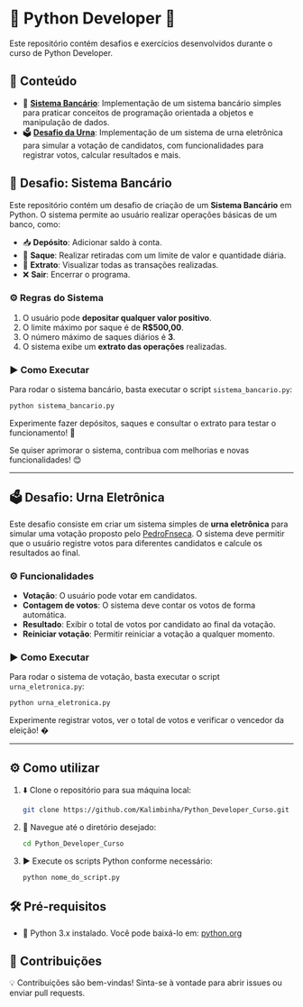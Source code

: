 # 🐍 Python Developer 🚀

Este repositório contém desafios e exercícios desenvolvidos durante o curso de Python Developer.

## 📂 Conteúdo

- 🏦 [**Sistema Bancário**](#desafio-sistema-bancário): Implementação de um sistema bancário simples para praticar conceitos de programação orientada a objetos e manipulação de dados.
- 🗳️ [**Desafio da Urna**](#desafio-urna-eletrônica): Implementação de um sistema de urna eletrônica para simular a votação de candidatos, com funcionalidades para registrar votos, calcular resultados e mais.

## 🏦 Desafio: Sistema Bancário

Este repositório contém um desafio de criação de um **Sistema Bancário** em Python. O sistema permite ao usuário realizar operações básicas de um banco, como:

- 📥 **Depósito**: Adicionar saldo à conta.  
- 💸 **Saque**: Realizar retiradas com um limite de valor e quantidade diária.  
- 📜 **Extrato**: Visualizar todas as transações realizadas.  
- ❌ **Sair**: Encerrar o programa.  

### ⚙️ Regras do Sistema

1. O usuário pode **depositar qualquer valor positivo**.  
2. O limite máximo por saque é de **R$500,00**.  
3. O número máximo de saques diários é **3**.  
4. O sistema exibe um **extrato das operações** realizadas.  

### ▶️ Como Executar

Para rodar o sistema bancário, basta executar o script `sistema_bancario.py`:

```bash
python sistema_bancario.py
```

Experimente fazer depósitos, saques e consultar o extrato para testar o funcionamento! 🚀  

Se quiser aprimorar o sistema, contribua com melhorias e novas funcionalidades! 😊

---

## 🗳️ Desafio: Urna Eletrônica

Este desafio consiste em criar um sistema simples de **urna eletrônica** para simular uma votação proposto pelo [PedroFnseca](https://github.com/PedroFnseca). O sistema deve permitir que o usuário registre votos para diferentes candidatos e calcule os resultados ao final.

### ⚙️ Funcionalidades

- **Votação**: O usuário pode votar em candidatos.
- **Contagem de votos**: O sistema deve contar os votos de forma automática.
- **Resultado**: Exibir o total de votos por candidato ao final da votação.
- **Reiniciar votação**: Permitir reiniciar a votação a qualquer momento.

### ▶️ Como Executar

Para rodar o sistema de votação, basta executar o script `urna_eletronica.py`:

```bash
python urna_eletronica.py
```

Experimente registrar votos, ver o total de votos e verificar o vencedor da eleição! �

---

## ⚙️ Como utilizar

1. ⬇️ Clone o repositório para sua máquina local:

   ```bash
   git clone https://github.com/Kalimbinha/Python_Developer_Curso.git
   ```

2. 📁 Navegue até o diretório desejado:

   ```bash
   cd Python_Developer_Curso
   ```

3. ▶️ Execute os scripts Python conforme necessário:

   ```bash
   python nome_do_script.py
   ```

## 🛠️ Pré-requisitos

- 🐍 Python 3.x instalado. Você pode baixá-lo em: [python.org](https://www.python.org/downloads/)

## 🤝 Contribuições

💡 Contribuições são bem-vindas! Sinta-se à vontade para abrir issues ou enviar pull requests.
